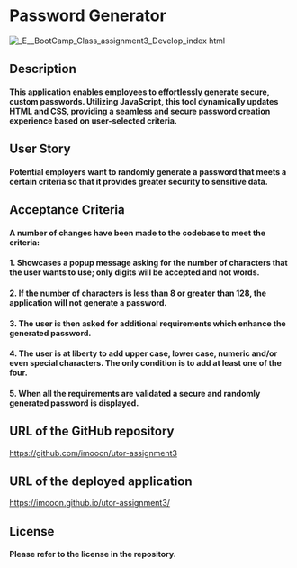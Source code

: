 # Password Generator

![_E__BootCamp_Class_assignment3_Develop_index html](https://github.com/imooon/utor-assignment3/assets/110244046/0f90c264-cee5-4220-8890-62f05def26c0)


## Description

#### This application enables employees to effortlessly generate secure, custom passwords. Utilizing JavaScript, this tool dynamically updates HTML and CSS, providing a seamless and secure password creation experience based on user-selected criteria.

## User Story

#### Potential employers want to randomly generate a password that meets a certain criteria so that it provides greater security to sensitive data.  

## Acceptance Criteria

#### A number of changes have been made to the codebase to meet the criteria:

#### 1. Showcases a popup message asking for the number of characters that the user wants to use; only digits will be accepted and not words.
#### 2. If the number of characters is less than 8 or greater than 128, the application will not generate a password. 
#### 3. The user is then asked for additional requirements which enhance the generated password. 
#### 4. The user is at liberty to add upper case, lower case, numeric and/or even special characters. The only condition is to add at least one of the four. 
#### 5. When all the requirements are validated a secure and randomly generated password is displayed.

## URL of the GitHub repository

https://github.com/imooon/utor-assignment3

## URL of the deployed application

https://imooon.github.io/utor-assignment3/

## License 

#### Please refer to the license in the repository.
